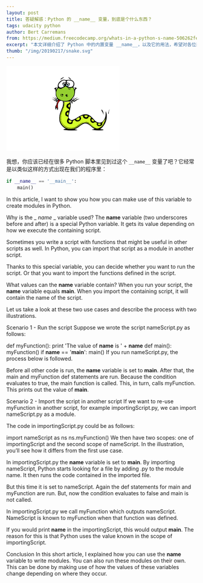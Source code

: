 ```yaml
---
layout: post
title: 答疑解惑：Python 的 __name__ 变量，到底是个什么东西？
tags: udacity python 
author: Bert Carremans
from: https://medium.freecodecamp.org/whats-in-a-python-s-name-506262fe61e8
excerpt: "本文详细介绍了 Python 中的内置变量 __name__，以及它的用法，希望对各位新近接触 Python 语言的同学能有所帮助。"
thumb: "/img/20190217/snake.svg"
---
```


<img src="/img/20190217/snake.svg" style="max-width:300px;" alt="" />

我想，你应该已经在很多 Python 脚本里见到过这个 `__name__` 变量了吧？它经常是以类似这样的方式出现在我们的程序里：

```python
if __name__ == '__main__':
    main()
```

In this article, I want to show you how you can make use of this variable to create modules in Python.

Why is the _ _name_ _ variable used?
The __name__ variable (two underscores before and after) is a special Python variable. It gets its value depending on how we execute the containing script.

Sometimes you write a script with functions that might be useful in other scripts as well. In Python, you can import that script as a module in another script.

Thanks to this special variable, you can decide whether you want to run the script. Or that you want to import the functions defined in the script.

What values can the __name__ variable contain?
When you run your script, the __name__ variable equals __main__. When you import the containing script, it will contain the name of the script.

Let us take a look at these two use cases and describe the process with two illustrations.

Scenario 1 - Run the script
Suppose we wrote the script nameScript.py as follows:

def myFunction():
    print 'The value of __name__ is ' + __name__
def main():
    myFunction()
if __name__ == '__main__':
    main()
If you run nameScript.py, the process below is followed.


Before all other code is run, the __name__ variable is set to __main__. After that, the main and myFunction def statements are run. Because the condition evaluates to true, the main function is called. This, in turn, calls myFunction. This prints out the value of __main__.

Scenario 2 - Import the script in another script
If we want to re-use myFunction in another script, for example importingScript.py, we can import nameScript.py as a module.

The code in importingScript.py could be as follows:

import nameScript as ns
ns.myFunction()
We then have two scopes: one of importingScript and the second scope of nameScript. In the illustration, you’ll see how it differs from the first use case.


In importingScript.py the __name__ variable is set to __main__. By importing nameScript, Python starts looking for a file by adding .py to the module name. It then runs the code contained in the imported file.

But this time it is set to nameScript. Again the def statements for main and myFunction are run. But, now the condition evaluates to false and main is not called.

In importingScript.py we call myFunction which outputs nameScript. NameScript is known to myFunction when that function was defined.

If you would print __name__ in the importingScript, this would output __main__. The reason for this is that Python uses the value known in the scope of importingScript.

Conclusion
In this short article, I explained how you can use the __name__ variable to write modules. You can also run these modules on their own. This can be done by making use of how the values of these variables change depending on where they occur.